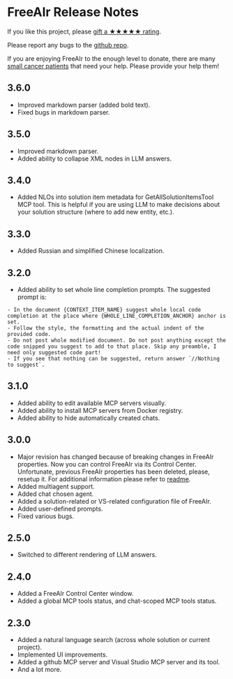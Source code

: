 # FreeAIr Release Notes

If you like this project, please [gift a ★★★★★ rating](https://marketplace.visualstudio.com/items?itemName=lsoft.FreeAIr).

Please report any bugs to the [github repo](https://github.com/lsoft/FreeAIr).

If you are enjoying FreeAIr to the enough level to donate, there are many [small cancer patients](https://advitausa.org/au/index.php/donate/) that need your help. Please provide your help them!

## 3.6.0

- Improved markdown parser (added bold text).
- Fixed bugs in markdown parser.

## 3.5.0

- Improved markdown parser.
- Added ability to collapse XML nodes in LLM answers.

## 3.4.0

- Added NLOs into solution item metadata for GetAllSolutionItemsTool MCP tool. This is helpful if you are using LLM to make decisions about your solution structure (where to add new entity, etc.).

## 3.3.0

- Added Russian and simplified Chinese localization.

## 3.2.0

- Added ability to set whole line completion prompts. The suggested prompt is:
```
- In the document {CONTEXT_ITEM_NAME} suggest whole local code completion at the place where {WHOLE_LINE_COMPLETION_ANCHOR} anchor is set.
- Follow the style, the formatting and the actual indent of the provided code.
- Do not post whole modified document. Do not post anything except the code snipped you suggest to add to that place. Skip any preamble, I need only suggested code part!
- If you see that nothing can be suggested, return answer `//Nothing to suggest`.
```

## 3.1.0

- Added ability to edit available MCP servers visually.
- Added ability to install MCP servers from Docker registry.
- Added ability to hide automatically created chats.

## 3.0.0

- Major revision has changed because of breaking changes in FreeAIr properties. Now you can control FreeAIr via its Control Center. Unfortunate, previous FreeAIr properties has been deleted, please, resetup it. For additional information please refer to [readme](https://github.com/lsoft/FreeAIr/blob/main/README.md).
- Added multiagent support.
- Added chat chosen agent.
- Added a solution-related or VS-related configuration file of FreeAIr.
- Added user-defined prompts.
- Fixed various bugs.

## 2.5.0

- Switched to different rendering of LLM answers.

## 2.4.0

- Added a FreeAIr Control Center window.
- Added a global MCP tools status, and chat-scoped MCP tools status.

## 2.3.0

- Added a natural language search (across whole solution or current project).
- Implemented UI improvements.
- Added a github MCP server and Visual Studio MCP server and its tool.
- And a lot more.
